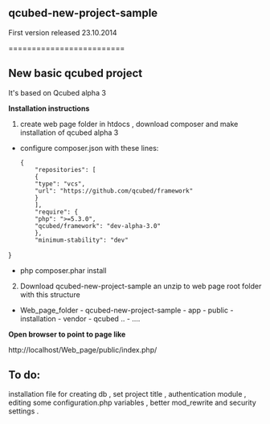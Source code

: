 ## qcubed-new-project-sample

First version released  23.10.2014

=========================

## New basic qcubed project

It's based on Qcubed alpha 3 

**Installation instructions**

1. create web page folder in htdocs , download composer 
and make installation of qcubed alpha 3 

- configure composer.json with these lines:

      {
          "repositories": [
          {
          "type": "vcs",
          "url": "https://github.com/qcubed/framework"
          }
          ],
          "require": {
          "php": ">=5.3.0",
          "qcubed/framework": "dev-alpha-3.0"
          },
          "minimum-stability": "dev"
}

- php composer.phar install



2. Download qcubed-new-project-sample  an unzip to web page root folder
with this structure
- Web_page_folder
      -  qcubed-new-project-sample
          - app
          - public
          - installation
      -  vendor
            - qcubed ..
            - ....
            

**Open browser to point to  page like**

http://localhost/Web_page/public/index.php/


## To do:
installation file for 
creating db , set project title , 
authentication module , editing some configuration.php variables ,
better mod_rewrite and security settings .